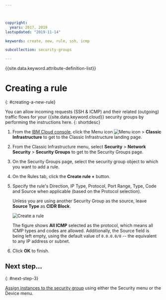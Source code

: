 ```yaml
---



copyright:
  years: 2017, 2019
lastupdated: "2019-11-14"

keywords: create, new, rule, ssh, icmp

subcollection: security-groups

---
```


{{site.data.keyword.attribute-definition-list}}

# Creating a rule
{: #creating-a-new-rule}

You can allow incoming requests (SSH & ICMP) and their related (outgoing) traffic flows for your {{site.data.keyword.cloud}} security groups by performing the instructions here.
{: shortdesc}

1. From the [IBM Cloud console](https://cloud.ibm.com/), click the Menu icon ![Menu icon](../../icons/icon_hamburger.svg) > **Classic Infrastructure** to get to the Classic Infrastructure landing page.
1. From the Classic Infrastructure menu, select **Security** >  **Network Security** > **Security Groups** to get to the Security Groups page.
1. On the Security Groups page, select the security group object to which you want to add a rule.
1. On the Rules tab, click the **Create rule +** button.
1. Specify the rule's Direction, IP Type, Protocol, Port Range, Type, Code and Source when applicable (based on the Protocol selection).

	Unless you are using another Security Group as the source, leave **Source Type** as **CIDR Block**.

	![Create a rule](./images/rule_sg.jpg)

	The figure shows **All ICMP** selected as the protocol, which means all ICMP types and codes are allowed. Additionally, the Source field is being left empty, using the default value of `0.0.0.0/0` -- the equivalent to any IP address or subnet.

1. Click **OK** to finish.

## Next step...
{: #next-step-3}

[Assign instances to the security group](/docs/security-groups?topic=security-groups-assigning-instances-to-the-security-group) using either the Security menu or the Device menu.

